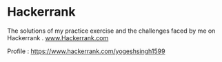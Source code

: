 # Hackerrank
The solutions of my practice exercise and the challenges faced by me on Hackerrank . www.Hackerrank.com

Profile : https://www.hackerrank.com/yogeshsingh1599
